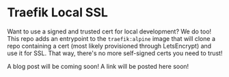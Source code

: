 # Traefik Local SSL

Want to use a signed and trusted cert for local development? We do too! This repo adds an entrypoint to the `traefik:alpine` image that will clone a repo containing a cert (most likely provisioned through LetsEncrypt) and use it for SSL. That way, there's no more self-signed certs you need to trust!

A blog post will be coming soon! A link will be posted here soon!

